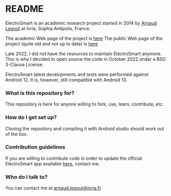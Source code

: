 # README #

ElectroSmart is an academic research project started in 2014 by 
[Arnaud Legout](https://www-sop.inria.fr/members/Arnaud.Legout/) at Inria, Sophia Antipolis, France.

The academic Web page of the project is [here](https://www-sop.inria.fr/members/Arnaud.Legout/Projects/electrosmart.html)
The public Web page of the project (quite old and not up to date) is [here](https://electrosmart.app/)

Late 2022, I did not have the resources to maintain ElectroSmart anymore. This is why I decided to
open source the code in October 2022 under a BSD 3-Clause License.

ElectroSmart latest developments and tests were performed against Android 12. It is, however, still 
compatible with Android 13. 

### What is this repository for? ###

This repository is here for anyone willing to fork, use, learn, contribute, etc.

### How do I get set up? ###

Cloning the repository and compiling it with Android studio should work out of the box. 

### Contribution guidelines ###

If you are willing to contribute code in order to update the official ElectroSmart app available 
[here](https://play.google.com/store/apps/details?id=fr.inria.es.electrosmart), contact me.

### Who do I talk to? ###

You can contact me at [arnaud.legout@inria.fr](mailto:arnaud.legout@inria.fr)